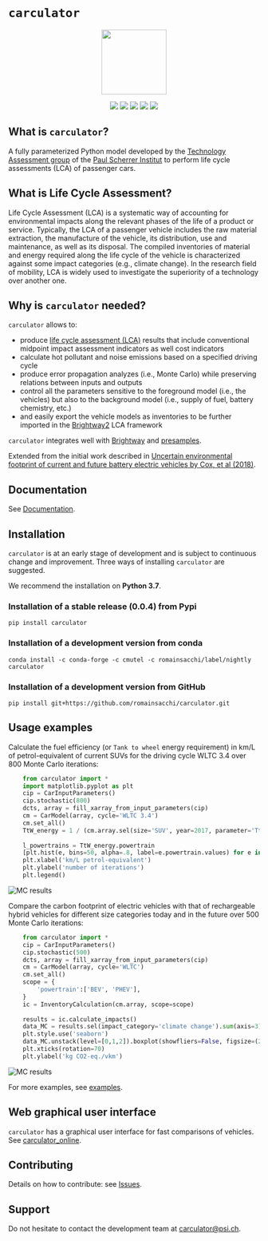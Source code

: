 # ``carculator``

<p align="center">
  <img style="height:130px;" src="https://github.com/romainsacchi/coarse/raw/master/docs/mediumsmall.png">
</p>

<p align="center">
  <a href="https://badge.fury.io/py/carculator" target="_blank"><img src="https://badge.fury.io/py/carculator.svg"></a>
  <a href="https://travis-ci.org/romainsacchi/carculator" target="_blank"><img src="https://travis-ci.org/romainsacchi/carculator.svg?branch=master"></a>
  <a href="https://ci.appveyor.com/project/romainsacchi/carculator" target="_blank"><img src="https://ci.appveyor.com/api/projects/status/github/romainsacchi/carculator?svg=true"></a>
  <a href="https://coveralls.io/github/romainsacchi/coarse" target="_blank"><img src="https://coveralls.io/repos/github/romainsacchi/coarse/badge.svg"></a>
  <a href="https://coarse-lci.readthedocs.io/en/latest/" target="_blank"><img src="https://readthedocs.org/projects/coarse_lci/badge/?version=latest"></a>
</p>

## What is ``carculator``?

A fully parameterized Python model developed by the [Technology Assessment group](https://www.psi.ch/en/ta) of the
[Paul Scherrer Institut](https://www.psi.ch/en) to perform life cycle assessments (LCA) of passenger cars.

## What is Life Cycle Assessment?

Life Cycle Assessment (LCA) is a systematic way of accounting for environmental impacts along the relevant phases of the life of a product or service.
Typically, the LCA of a passenger vehicle includes the raw material extraction, the manufacture of the vehicle, its distribution, use and maintenance, as well as its disposal.
The compiled inventories of material and energy required along the life cycle of the vehicle is characterized against some impact categories (e.g., climate change).
In the research field of mobility, LCA is widely used to investigate the superiority of a technology over another one.

## Why is ``carculator`` needed?

``carculator`` allows to:
* produce [life cycle assessment (LCA)](https://en.wikipedia.org/wiki/Life-cycle_assessment) results that include conventional midpoint impact assessment indicators as well cost indicators
* calculate hot pollutant and noise emissions based on a specified driving cycle
* produce error propagation analyzes (i.e., Monte Carlo) while preserving relations between inputs and outputs
* control all the parameters sensitive to the foreground model (i.e., the vehicles) but also to the background model
(i.e., supply of fuel, battery chemistry, etc.)
* and easily export the vehicle models as inventories to be further imported in the [Brightway2](https://brightwaylca.org/) LCA framework

``carculator`` integrates well with [Brightway](https://brightwaylca.org/) and [presamples](https://github.com/PascalLesage/brightway2-presamples).

Extended from the initial work described in [Uncertain environmental footprint of current and future battery electric vehicles by Cox, et al (2018)](https://pubs.acs.org/doi/abs/10.1021/acs.est.8b00261).


## Documentation

See [Documentation](https://coarse-lci.readthedocs.io/en/latest/index.html).

## Installation

``carculator`` is at an early stage of development and is subject to continuous change and improvement.
Three ways of installing ``carculator`` are suggested.

We recommend the installation on **Python 3.7**.

### Installation of a stable release (0.0.4) from Pypi

    pip install carculator

### Installation of a development version from conda

    conda install -c conda-forge -c cmutel -c romainsacchi/label/nightly carculator
    

### Installation of a development version from GitHub

    pip install git+https://github.com/romainsacchi/carculator.git


## Usage examples

Calculate the fuel efficiency (or ``Tank to wheel`` energy requirement) in km/L of petrol-equivalent of current SUVs for the driving cycle WLTC 3.4
over 800 Monte Carlo iterations:
```python
    from carculator import *
    import matplotlib.pyplot as plt
    cip = CarInputParameters()
    cip.stochastic(800)
    dcts, array = fill_xarray_from_input_parameters(cip)
    cm = CarModel(array, cycle='WLTC 3.4')
    cm.set_all()
    TtW_energy = 1 / (cm.array.sel(size='SUV', year=2017, parameter='TtW energy') / 42000) # assuming 42 MJ/L petrol
    
    l_powertrains = TtW_energy.powertrain
    [plt.hist(e, bins=50, alpha=.8, label=e.powertrain.values) for e in TtW_energy]
    plt.xlabel('km/L petrol-equivalent')
    plt.ylabel('number of iterations')
    plt.legend()
```
   
![MC results](https://github.com/romainsacchi/coarse/raw/master/docs/stochastic_example_ttw.png)

Compare the carbon footprint of electric vehicles with that of rechargeable hybrid vehicles for different size categories today and in the future
over 500 Monte Carlo iterations:
```python
    from carculator import *
    cip = CarInputParameters()
    cip.stochastic(500)
    dcts, array = fill_xarray_from_input_parameters(cip)
    cm = CarModel(array, cycle='WLTC')
    cm.set_all()
    scope = {
        'powertrain':['BEV', 'PHEV'],
    }
    ic = InventoryCalculation(cm.array, scope=scope)
    
    results = ic.calculate_impacts()
    data_MC = results.sel(impact_category='climate change').sum(axis=3).to_dataframe('climate change')
    plt.style.use('seaborn')
    data_MC.unstack(level=[0,1,2]).boxplot(showfliers=False, figsize=(20,5))
    plt.xticks(rotation=70)
    plt.ylabel('kg CO2-eq./vkm')
```
    
![MC results](https://github.com/romainsacchi/coarse/raw/master/docs/example_stochastic_BEV_PHEV.png)

For more examples, see [examples](https://github.com/romainsacchi/carculator/blob/master/examples/Examples.ipynb).

## Web graphical user interface

``carculator`` has a graphical user interface for fast comparisons of vehicles.
See [carculator_online](http://carculator.psi.ch).


## Contributing

Details on how to contribute: see [Issues](https://github.com/romainsacchi/carculator/issues).

## Support

Do not hesitate to contact the development team at [carculator@psi.ch](mailto:carculator@psi.ch).
